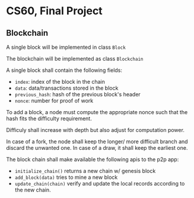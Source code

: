 # CS60, Final Project

## Blockchain

A single block will be implemented in class `Block`

The blockchain will be implemented as class `Blockchain`

A single block shall contain the following fields:

- `index`: index of the block in the chain
- `data`: data/transactions stored in the block
- `previous_hash`: hash of the previous block's header
- `nonce`: number for proof of work

To add a block, a node must compute the appropriate nonce such that
the hash fits the difficulty requirement.

Difficuly shall increase with depth but also adjust for computation power.

In case of a fork, the node shall keep the longer/ more difficult branch and discard the 
unwanted one. In case of a draw, it shall keep the earliest one.

The block chain shall make available the following apis to the p2p app:

- `initialize_chain()` returns a new chain w/ genesis block
- `add_block(data)` tries to mine a new block
- `update_chain(chain)` verify and update the local records according to the new chain.

